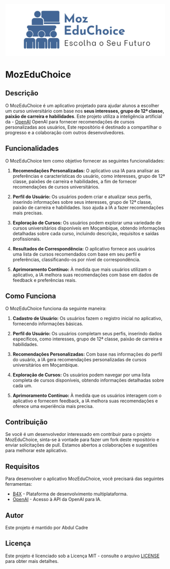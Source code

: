 ![MozEduChoice Logo](IMG_20231014_114719.jpg)

# MozEduChoice

## Descrição

O MozEduChoice é um aplicativo projetado para ajudar alunos a escolher um curso universitário com base nos **seus interesses, grupo de 12ª classe, paixão de carreira e habilidades**. Este projeto utiliza a inteligência artificial da - [OpenAI](https://beta.openai.com/signup/) OpenAI para fornecer recomendações de cursos personalizadas aos usuários, Este repositório é destinado a compartilhar o progresso e a colaboração com outros desenvolvedores.

## Funcionalidades

O MozEduChoice tem como objetivo fornecer as seguintes funcionalidades:

1. **Recomendações Personalizadas:** O aplicativo usa IA para analisar as preferências e características do usuário, como interesses, grupo de 12ª classe, paixões de carreira e habilidades, a fim de fornecer recomendações de cursos universitários.

2. **Perfil do Usuário:** Os usuários podem criar e atualizar seus perfis, inserindo informações sobre seus interesses, grupo de 12ª classe, paixão de carreira e habilidades. Isso ajuda a IA a fazer recomendações mais precisas.

3. **Exploração de Cursos:** Os usuários podem explorar uma variedade de cursos universitários disponíveis em Moçambique, obtendo informações detalhadas sobre cada curso, incluindo descrição, requisitos e saídas profissionais.

4. **Resultados de Correspondência:** O aplicativo fornece aos usuários uma lista de cursos recomendados com base em seu perfil e preferências, classificando-os por nível de correspondência.

5. **Aprimoramento Contínuo:** À medida que mais usuários utilizam o aplicativo, a IA melhora suas recomendações com base em dados de feedback e preferências reais.

## Como Funciona

O MozEduChoice funciona da seguinte maneira:

1. **Cadastro de Usuário:** Os usuários fazem o registro inicial no aplicativo, fornecendo informações básicas.

2. **Perfil do Usuário:** Os usuários completam seus perfis, inserindo dados específicos, como interesses, grupo de 12ª classe, paixão de carreira e habilidades.

3. **Recomendações Personalizadas:** Com base nas informações do perfil do usuário, a IA gera recomendações personalizadas de cursos universitários em Moçambique.

4. **Exploração de Cursos:** Os usuários podem navegar por uma lista completa de cursos disponíveis, obtendo informações detalhadas sobre cada um.

5. **Aprimoramento Contínuo:** À medida que os usuários interagem com o aplicativo e fornecem feedback, a IA melhora suas recomendações e oferece uma experiência mais precisa.

## Contribuição

Se você é um desenvolvedor interessado em contribuir para o projeto MozEduChoice, sinta-se à vontade para fazer um fork deste repositório e enviar solicitações de pull. Estamos abertos a colaborações e sugestões para melhorar este aplicativo.

## Requisitos

Para desenvolver o aplicativo MozEduChoice, você precisará das seguintes ferramentas:

- [B4X](https://www.b4x.com/) - Plataforma de desenvolvimento multiplataforma.
- [OpenAI](https://beta.openai.com/signup/) - Acesso à API da OpenAI para IA.

## Autor

Este projeto é mantido por Abdul Cadre
## Licença

Este projeto é licenciado sob a Licença MIT - consulte o arquivo [LICENSE](LICENSE) para obter mais detalhes.
